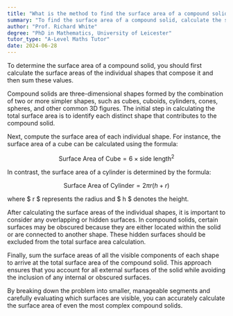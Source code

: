 ```yaml
---
title: "What is the method to find the surface area of a compound solid with multiple shapes?"
summary: "To find the surface area of a compound solid, calculate the surface areas of individual shapes and sum them."
author: "Prof. Richard White"
degree: "PhD in Mathematics, University of Leicester"
tutor_type: "A-Level Maths Tutor"
date: 2024-06-28
---
```


To determine the surface area of a compound solid, you should first calculate the surface areas of the individual shapes that compose it and then sum these values.

Compound solids are three-dimensional shapes formed by the combination of two or more simpler shapes, such as cubes, cuboids, cylinders, cones, spheres, and other common 3D figures. The initial step in calculating the total surface area is to identify each distinct shape that contributes to the compound solid.

Next, compute the surface area of each individual shape. For instance, the surface area of a cube can be calculated using the formula:

$$
\text{Surface Area of Cube} = 6 \times \text{side length}^2
$$

In contrast, the surface area of a cylinder is determined by the formula:

$$
\text{Surface Area of Cylinder} = 2\pi r(h + r)
$$

where $ r $ represents the radius and $ h $ denotes the height.

After calculating the surface areas of the individual shapes, it is important to consider any overlapping or hidden surfaces. In compound solids, certain surfaces may be obscured because they are either located within the solid or are connected to another shape. These hidden surfaces should be excluded from the total surface area calculation.

Finally, sum the surface areas of all the visible components of each shape to arrive at the total surface area of the compound solid. This approach ensures that you account for all external surfaces of the solid while avoiding the inclusion of any internal or obscured surfaces.

By breaking down the problem into smaller, manageable segments and carefully evaluating which surfaces are visible, you can accurately calculate the surface area of even the most complex compound solids.
    